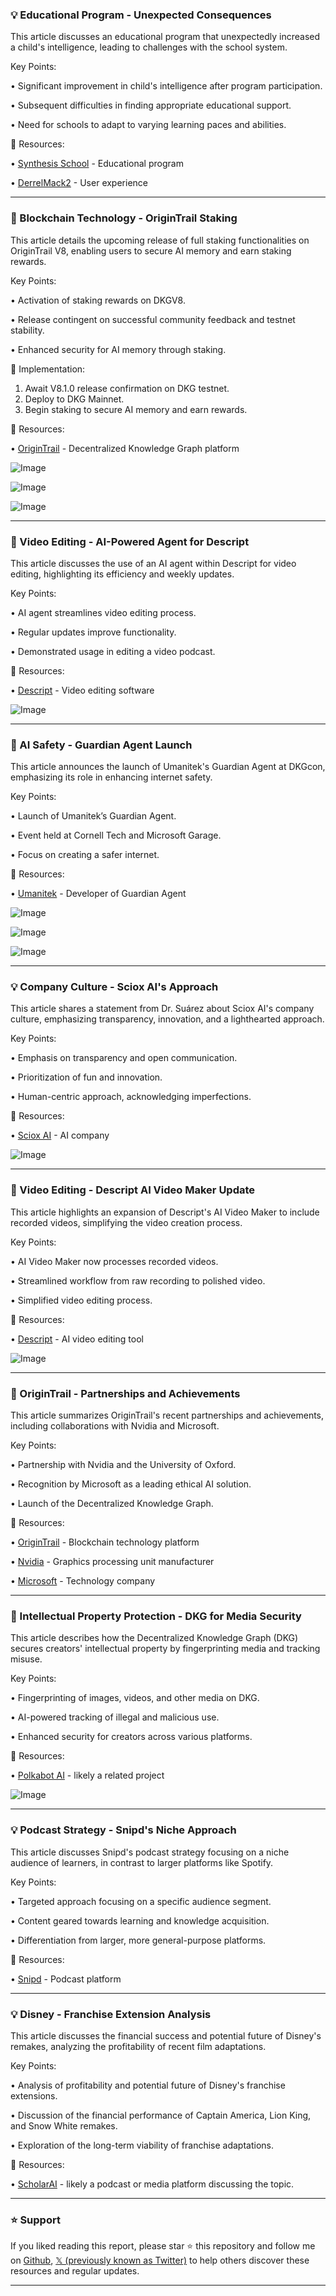 ### 💡 Educational Program - Unexpected Consequences

This article discusses an educational program that unexpectedly increased a child's intelligence, leading to challenges with the school system.

Key Points:

•  Significant improvement in child's intelligence after program participation.

•  Subsequent difficulties in finding appropriate educational support.

•  Need for schools to adapt to varying learning paces and abilities.


🔗 Resources:

• [Synthesis School](https://x.com/synthesischool) - Educational program

• [DerrelMack2](https://x.com/DerrelMack2) - User experience


---

### 🚀 Blockchain Technology - OriginTrail Staking

This article details the upcoming release of full staking functionalities on OriginTrail V8, enabling users to secure AI memory and earn staking rewards.

Key Points:

•  Activation of staking rewards on DKGV8.

•  Release contingent on successful community feedback and testnet stability.

• Enhanced security for AI memory through staking.


🚀 Implementation:

1. Await V8.1.0 release confirmation on DKG testnet.
2. Deploy to DKG Mainnet.
3. Begin staking to secure AI memory and earn rewards.

🔗 Resources:

• [OriginTrail](https://x.com/origin_trail) - Decentralized Knowledge Graph platform

![Image](https://pbs.twimg.com/media/GrF0firWgAAJEUF?format=jpg&name=small)

![Image](https://pbs.twimg.com/media/GrF0wLsXAAEi7uf?format=png&name=360x360)

![Image](https://pbs.twimg.com/media/GrF02MEXAAATpgX?format=jpg&name=360x360)


---

### 🚀 Video Editing - AI-Powered Agent for Descript

This article discusses the use of an AI agent within Descript for video editing, highlighting its efficiency and weekly updates.

Key Points:

•  AI agent streamlines video editing process.

•  Regular updates improve functionality.

•  Demonstrated usage in editing a video podcast.


🔗 Resources:

• [Descript](https://x.com/DescriptApp) - Video editing software

![Image](https://pbs.twimg.com/amplify_video_thumb/1921714589881843715/img/-o4wS0rq0WKOyddJ.jpg)


---

### 🤖 AI Safety - Guardian Agent Launch

This article announces the launch of Umanitek's Guardian Agent at DKGcon, emphasizing its role in enhancing internet safety.

Key Points:

•  Launch of Umanitek’s Guardian Agent.

•  Event held at Cornell Tech and Microsoft Garage.

•  Focus on creating a safer internet.


🔗 Resources:

• [Umanitek](https://x.com/umanitek) - Developer of Guardian Agent

![Image](https://pbs.twimg.com/media/GqcUCuuXEAAy9eJ?format=jpg&name=small)

![Image](https://pbs.twimg.com/media/Gqcb_ieWYAAy_-q?format=jpg&name=360x360)

![Image](https://pbs.twimg.com/media/Gqcb_ikXgAALgdA?format=jpg&name=360x360)


---

### 💡 Company Culture - Sciox AI's Approach

This article shares a statement from Dr. Suárez about Sciox AI's company culture, emphasizing transparency, innovation, and a lighthearted approach.

Key Points:

•  Emphasis on transparency and open communication.

•  Prioritization of fun and innovation.

•  Human-centric approach, acknowledging imperfections.


🔗 Resources:

• [Sciox AI](https://x.com/ScioxAi) - AI company


![Image](https://pbs.twimg.com/media/GqhU6gMW8AULcOv?format=jpg&name=small)


---

### 🚀 Video Editing - Descript AI Video Maker Update

This article highlights an expansion of Descript's AI Video Maker to include recorded videos, simplifying the video creation process.

Key Points:

•  AI Video Maker now processes recorded videos.

•  Streamlined workflow from raw recording to polished video.

•  Simplified video editing process.


🔗 Resources:

• [Descript](https://x.com/DescriptApp) - AI video editing tool

![Image](https://pbs.twimg.com/amplify_video_thumb/1920915305804820483/img/OpJi9EHBz5r_8kiP.jpg)


---

### 🚀 OriginTrail - Partnerships and Achievements

This article summarizes OriginTrail's recent partnerships and achievements, including collaborations with Nvidia and Microsoft.

Key Points:

•  Partnership with Nvidia and the University of Oxford.

•  Recognition by Microsoft as a leading ethical AI solution.

•  Launch of the Decentralized Knowledge Graph.


🔗 Resources:

• [OriginTrail](https://x.com/origin_trail) - Blockchain technology platform

• [Nvidia](https://x.com/nvidia) - Graphics processing unit manufacturer

• [Microsoft](https://x.com/Microsoft) - Technology company


---

### 🤖 Intellectual Property Protection - DKG for Media Security

This article describes how the Decentralized Knowledge Graph (DKG) secures creators' intellectual property by fingerprinting media and tracking misuse.

Key Points:

•  Fingerprinting of images, videos, and other media on DKG.

•  AI-powered tracking of illegal and malicious use.

•  Enhanced security for creators across various platforms.


🔗 Resources:

• [Polkabot AI](https://x.com/PolkabotAI) - likely a related project


![Image](https://pbs.twimg.com/amplify_video_thumb/1919752841972891648/img/uVhG-F_bEKzpr616.jpg)


---

### 💡 Podcast Strategy - Snipd's Niche Approach

This article discusses Snipd's podcast strategy focusing on a niche audience of learners, in contrast to larger platforms like Spotify.

Key Points:

•  Targeted approach focusing on a specific audience segment.

•  Content geared towards learning and knowledge acquisition.

•  Differentiation from larger, more general-purpose platforms.


🔗 Resources:

• [Snipd](https://x.com/snipd_app) - Podcast platform


---

### 💡 Disney - Franchise Extension Analysis

This article discusses the financial success and potential future of Disney's remakes, analyzing the profitability of recent film adaptations.

Key Points:

•  Analysis of profitability and potential future of Disney's franchise extensions.

•  Discussion of the financial performance of Captain America, Lion King, and Snow White remakes.

•  Exploration of the long-term viability of franchise adaptations.


🔗 Resources:

• [ScholarAI](https://x.com/ScholarAI_) - likely a podcast or media platform discussing the topic.


---

### ⭐️ Support

If you liked reading this report, please star ⭐️ this repository and follow me on [Github](https://github.com/Drix10), [𝕏 (previously known as Twitter)](https://x.com/DRIX_10_) to help others discover these resources and regular updates.

---